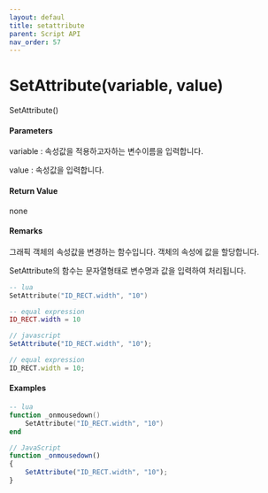 ```yaml
---
layout: defaul
title: setattribute
parent: Script API
nav_order: 57
---
```

# SetAttribute\(variable, value\)

SetAttribute\(\)

#### Parameters

variable : 속성값을 적용하고자하는 변수이름을 입력합니다.

value : 속성값을 입력합니다.

#### Return Value

none

#### Remarks

그래픽 객체의 속성값을 변경하는 함수입니다. 객체의 속성에 값을 할당합니다.

SetAttribute의 함수는 문자열형태로 변수명과 값을 입력하여 처리됩니다.

```lua
-- lua
SetAttribute("ID_RECT.width", "10")

-- equal expression
ID_RECT.width = 10
```

```js
// javascript
SetAttribute("ID_RECT.width", "10");

// equal expression
ID_RECT.width = 10;
```

#### 

#### Examples

```lua
-- lua
function _onmousedown()
    SetAttribute("ID_RECT.width", "10")
end
```

```js
// JavaScript
function _onmousedown()
{    
    SetAttribute("ID_RECT.width", "10");
}
```



